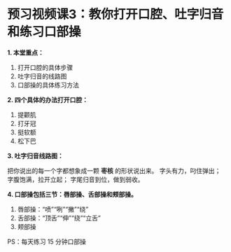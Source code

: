 # 预习视频课3：教你打开口腔、吐字归音和练习口部操



**1. 本堂重点：** 

1. 打开口腔的具体步骤
2. 吐字归音的线路图
3. 口部操的具体练习方法

**2. 四个具体的办法打开口腔：**

1. 提颧肌
2. 打牙冠
3. 挺软额
4. 松下巴

**3. 吐字归音线路图：**

把你说出的每一个字都想象成一颗 **枣核** 的形状说出来。
字头有力，叼住弹出；
字腹饱满，拉开立起；
字尾归音到位，做到弱收。



**4. 口部操包括三节：唇部操、舌部操和颊部操。**

1. 唇部操：“喷”“咧”“撇”“绕”
2. 舌部操：“顶舌”“伸”“绕”“立舌”
3. 颊部操



PS：每天练习 15 分钟口部操